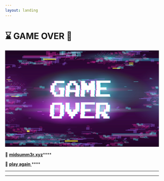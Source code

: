 ```yaml
---
layout: landing
---
```


# ⌛️ GAME OVER 👾

![](../../../../.gitbook/assets/661.jpeg)



🚪 [**midsumm3r.xyz**](https://www.midsumm3r.xyz/)****

🚪 [**play again** ](../../)****

****

****
